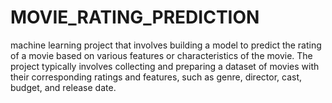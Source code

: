 # MOVIE_RATING_PREDICTION
 machine learning project that involves building a model to predict the rating of a movie based on various features or characteristics of the movie. The project typically involves collecting and preparing a dataset of movies with their corresponding ratings and features, such as genre, director, cast, budget, and release date.
